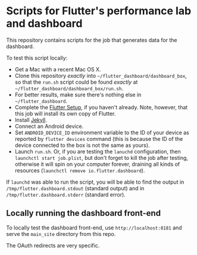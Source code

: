 # Scripts for Flutter's performance lab and dashboard

This repository contains scripts for the job that generates data for the
dashboard.

To test this script locally:

- Get a Mac with a recent Mac OS X.
- Clone this repository _exactly_ into `~/flutter_dashboard/dashboard_box`, so
  that the `run.sh` script could be found _exactly_ at
  `~/flutter_dashboard/dashboard_box/run.sh`.
- For better results, make sure there's nothing else in `~/flutter_dashboard`.
- Complete the [Flutter Setup](https://flutter.io/setup/), if you haven't
  already. Note, however, that this job will install its own copy of Flutter.
- Install [Jekyll](https://jekyllrb.com).
- Connect an Android device.
- Set `ANDROID_DEVICE_ID` environment variable to the ID of your device as
  reported by `flutter devices` command (this is because the ID of the device
  connected to the box is not the same as yours).
- Launch `run.sh`. Or, if you are testing the `lanuchd` configuration, then
  `launchctl start job.plist`, but don't forget to kill the job after testing,
  otherwise it will spin on your computer forever, draining all kinds of
  resources (`launchctl remove io.flutter.dashboard`).

If `launchd` was able to run the script, you will be able to find the output in
`/tmp/flutter.dashboard.stdout` (standard output) and in
`/tmp/flutter.dashboard.stderr` (standard error).

## Locally running the dashboard front-end

To locally test the dashboard front-end, use
`http://localhost:8181` and serve the `main_site`
directory from this repo.

The OAuth redirects are very specific.
